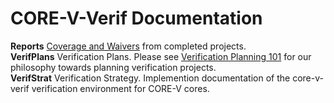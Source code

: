 # CORE-V-Verif Documentation
**Reports** [Coverage and Waivers](index.html) from completed projects.<br>
**VerifPlans** Verification Plans.  Please see [Verification Planning 101](VerifPlans/VerificationPlanning101.md) for our philosophy towards planning verification projects.<br>
**VerifStrat** Verification Strategy.  Implemention documentation of the core-v-verif verification environment for CORE-V cores.<br>

